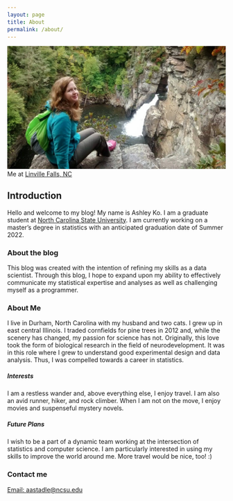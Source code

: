 ```yaml
---
layout: page
title: About
permalink: /about/
---
```


![Me at Linville Falls, NC](https://raw.githubusercontent.com/akoncsugit/akoncsugit.github.io/master/images/aboutmephoto.jpg)
Me at [Linville Falls, NC](https://www.visitnc.com/listing/n9wC/linville-falls)

## Introduction
Hello and welcome to my blog! My name is Ashley Ko. I am a graduate student at [North Carolina State University](https://www.ncsu.edu/). I am currently working on a master’s degree in statistics with an anticipated graduation date of Summer 2022.

### About the blog
This blog was created with the intention of refining my skills as a data scientist. Through this blog, I hope to expand upon my ability to effectively communicate my statistical expertise and analyses as well as challenging myself as a programmer.

### About Me
I live in Durham, North Carolina with my husband and two cats. I grew up in east central Illinois. I traded cornfields for pine trees in 2012 and, while the scenery has changed, my passion for science has not. Originally, this love took the form of biological research in the field of neurodevelopment. It was in this role where I grew to understand good experimental design and data analysis. Thus, I was compelled towards a career in statistics.

##### Interests
I am a restless wander and, above everything else, I enjoy travel. I am also an avid runner, hiker, and rock climber. When I am not on the move, I enjoy movies and suspenseful mystery novels.

##### Future Plans
I wish to be a part of a dynamic team working at the intersection of statistics and computer science. I am particularly interested in using my skills to improve the world around me.
More travel would be nice, too! :)


### Contact me

[Email: aastadle@ncsu.edu](mailto:aastadle@ncsu.edu)

